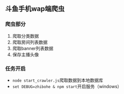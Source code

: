 ## 斗鱼手机wap端爬虫

### 爬虫部分
1. 爬取分类数据
2. 爬取房间列表数据
3. 爬取banner列表数据
4. 保存主播头像


### 任务开启 ###
- `node start_crawler.js`爬取数据到本地数据库
- `set DEBUG=zhibohe & npm start`开启服务（windows）